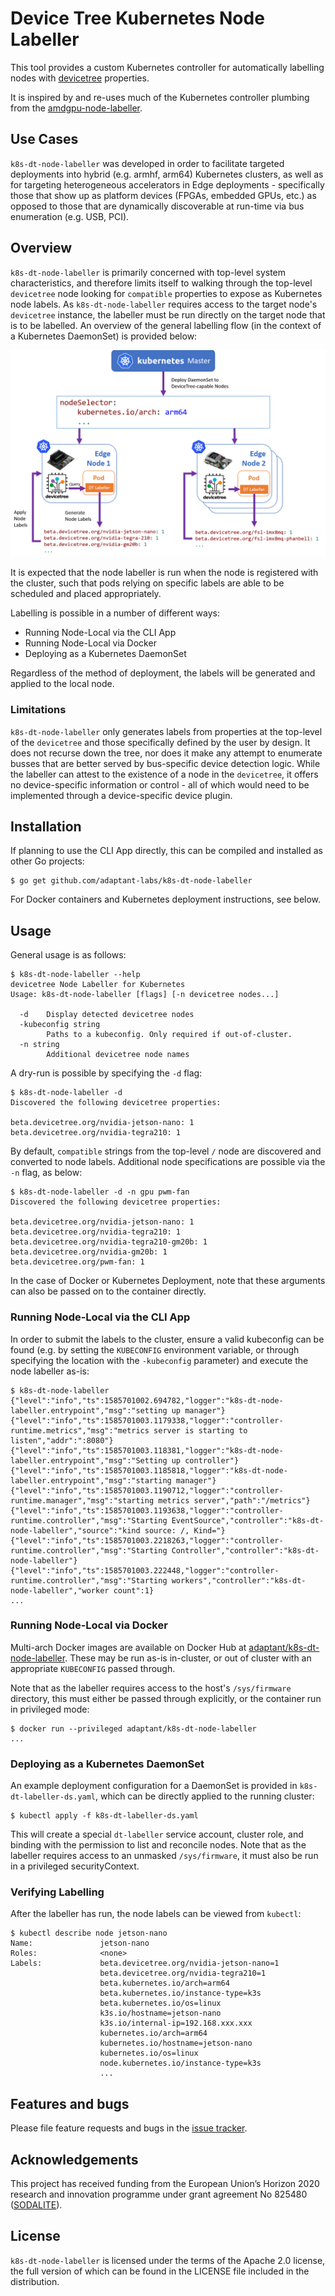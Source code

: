 # Device Tree Kubernetes Node Labeller

This tool provides a custom Kubernetes controller for automatically labelling nodes with [devicetree] properties.

It is inspired by and re-uses much of the Kubernetes controller plumbing from the [amdgpu-node-labeller].

## Use Cases

`k8s-dt-node-labeller` was developed in order to facilitate targeted deployments into hybrid (e.g. armhf, arm64)
Kubernetes clusters, as well as for targeting heterogeneous accelerators in Edge deployments - specifically those that
show up as platform devices (FPGAs, embedded GPUs, etc.) as opposed to those that are dynamically discoverable at
run-time via bus enumeration (e.g. USB, PCI).

## Overview

`k8s-dt-node-labeller` is primarily concerned with top-level system characteristics, and therefore limits itself to
walking through the top-level `devicetree` node looking for `compatible` properties to expose as Kubernetes node labels.
As `k8s-dt-node-labeller` requires access to the target node's `devicetree` instance, the labeller must be run directly
on the target node that is to be labelled. An overview of the general labelling flow (in the context of a Kubernetes
DaemonSet) is provided below:

![Overview Diagram][overview]

It is expected that the node labeller is run when the node is registered with the cluster, such that pods relying on
specific labels are able to be scheduled and placed appropriately.

Labelling is possible in a number of different ways:
- Running Node-Local via the CLI App
- Running Node-Local via Docker
- Deploying as a Kubernetes DaemonSet

Regardless of the method of deployment, the labels will be generated and applied to the local node.

### Limitations

`k8s-dt-node-labeller` only generates labels from properties at the top-level of the `devicetree` and those specifically
defined by the user by design. It does not recurse down the tree, nor does it make any attempt to enumerate busses that
are better served by bus-specific device detection logic. While the labeller can attest to the existence of a node in
the `devicetree`, it offers no device-specific information or control - all of which would need to be implemented
through a device-specific device plugin.

## Installation

If planning to use the CLI App directly, this can be compiled and installed as other Go projects:

```
$ go get github.com/adaptant-labs/k8s-dt-node-labeller
```

For Docker containers and Kubernetes deployment instructions, see below.
## Usage

General usage is as follows:

```
$ k8s-dt-node-labeller --help
devicetree Node Labeller for Kubernetes
Usage: k8s-dt-node-labeller [flags] [-n devicetree nodes...]

  -d	Display detected devicetree nodes
  -kubeconfig string
    	Paths to a kubeconfig. Only required if out-of-cluster.
  -n string
    	Additional devicetree node names
```

A dry-run is possible by specifying the `-d` flag:

```
$ k8s-dt-node-labeller -d
Discovered the following devicetree properties:

beta.devicetree.org/nvidia-jetson-nano: 1
beta.devicetree.org/nvidia-tegra210: 1
```

By default, `compatible` strings from the top-level `/` node are discovered and converted to node labels. Additional
node specifications are possible via the `-n` flag, as below:

```
$ k8s-dt-node-labeller -d -n gpu pwm-fan
Discovered the following devicetree properties:

beta.devicetree.org/nvidia-jetson-nano: 1
beta.devicetree.org/nvidia-tegra210: 1
beta.devicetree.org/nvidia-tegra210-gm20b: 1
beta.devicetree.org/nvidia-gm20b: 1
beta.devicetree.org/pwm-fan: 1
```

In the case of Docker or Kubernetes Deployment, note that these arguments can also be passed on to the container
directly.

### Running Node-Local via the CLI App

In order to submit the labels to the cluster, ensure a valid kubeconfig can be found (e.g. by setting the `KUBECONFIG`
environment variable, or through specifying the location with the `-kubeconfig` parameter) and execute the node
labeller as-is:

```
$ k8s-dt-node-labeller 
{"level":"info","ts":1585701002.694782,"logger":"k8s-dt-node-labeller.entrypoint","msg":"setting up manager"}
{"level":"info","ts":1585701003.1179338,"logger":"controller-runtime.metrics","msg":"metrics server is starting to listen","addr":":8080"}
{"level":"info","ts":1585701003.118381,"logger":"k8s-dt-node-labeller.entrypoint","msg":"Setting up controller"}
{"level":"info","ts":1585701003.1185818,"logger":"k8s-dt-node-labeller.entrypoint","msg":"starting manager"}
{"level":"info","ts":1585701003.1190712,"logger":"controller-runtime.manager","msg":"starting metrics server","path":"/metrics"}
{"level":"info","ts":1585701003.1193638,"logger":"controller-runtime.controller","msg":"Starting EventSource","controller":"k8s-dt-node-labeller","source":"kind source: /, Kind="}
{"level":"info","ts":1585701003.2218263,"logger":"controller-runtime.controller","msg":"Starting Controller","controller":"k8s-dt-node-labeller"}
{"level":"info","ts":1585701003.222448,"logger":"controller-runtime.controller","msg":"Starting workers","controller":"k8s-dt-node-labeller","worker count":1}
...
```

### Running Node-Local via Docker

Multi-arch Docker images are available on Docker Hub at [adaptant/k8s-dt-node-labeller]. These may be run as-is
in-cluster, or out of cluster with an appropriate `KUBECONFIG` passed through.

Note that as the labeller requires access to the host's `/sys/firmware` directory, this must either be passed through
explicitly, or the container run in privileged mode:

```
$ docker run --privileged adaptant/k8s-dt-node-labeller
...
```

### Deploying as a Kubernetes DaemonSet

An example deployment configuration for a DaemonSet is provided in `k8s-dt-labeller-ds.yaml`, which can be directly
applied to the running cluster:

```
$ kubectl apply -f k8s-dt-labeller-ds.yaml
```

This will create a special `dt-labeller` service account, cluster role, and binding with the permission to list and
reconcile nodes. Note that as the labeller requires access to an unmasked `/sys/firmware`, it must also be run in a
privileged securityContext.

### Verifying Labelling

After the labeller has run, the node labels can be viewed from `kubectl`:

```
$ kubectl describe node jetson-nano
Name:               jetson-nano
Roles:              <none>
Labels:             beta.devicetree.org/nvidia-jetson-nano=1
                    beta.devicetree.org/nvidia-tegra210=1
                    beta.kubernetes.io/arch=arm64
                    beta.kubernetes.io/instance-type=k3s
                    beta.kubernetes.io/os=linux
                    k3s.io/hostname=jetson-nano
                    k3s.io/internal-ip=192.168.xxx.xxx
                    kubernetes.io/arch=arm64
                    kubernetes.io/hostname=jetson-nano
                    kubernetes.io/os=linux
                    node.kubernetes.io/instance-type=k3s
                    ...
```

## Features and bugs

Please file feature requests and bugs in the [issue tracker][tracker].

## Acknowledgements

This project has received funding from the European Union’s Horizon 2020 research and innovation programme under grant
agreement No 825480 ([SODALITE]).

## License

`k8s-dt-node-labeller` is licensed under the terms of the Apache 2.0 license, the full
version of which can be found in the LICENSE file included in the distribution.

[tracker]: https://github.com/adaptant-labs/k8s-dt-node-labeller/issues
[devicetree]: https://www.devicetree.org
[SODALITE]: https://www.sodalite.eu
[overview]: https://raw.githubusercontent.com/adaptant-labs/k8s-dt-node-labeller/master/overview.png
[amdgpu-node-labeller]: https://github.com/RadeonOpenCompute/k8s-device-plugin/tree/master/cmd/k8s-node-labeller
[adaptant/k8s-dt-node-labeller]: https://hub.docker.com/repository/docker/adaptant/k8s-dt-node-labeller